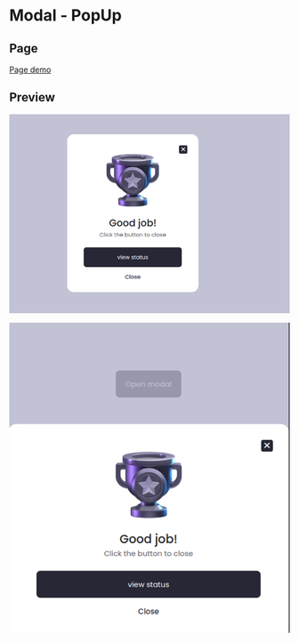 # Modal - PopUp
## Page
[Page demo](https://leltonborges.github.io/modal_popUp/)
## Preview
![img.png](assets/img/img1.png)

![img.png](assets/img/img2.png)